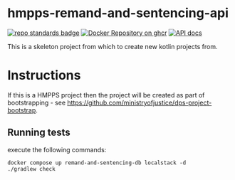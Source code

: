 # hmpps-remand-and-sentencing-api
[![repo standards badge](https://img.shields.io/badge/dynamic/json?color=blue&style=flat&logo=github&label=MoJ%20Compliant&query=%24.result&url=https%3A%2F%2Foperations-engineering-reports.cloud-platform.service.justice.gov.uk%2Fapi%2Fv1%2Fcompliant_public_repositories%2Fhmpps-remand-and-sentencing-api)](https://operations-engineering-reports.cloud-platform.service.justice.gov.uk/public-github-repositories.html#hmpps-remand-and-sentencing-api "Link to report")
[![Docker Repository on ghcr](https://img.shields.io/badge/ghcr.io-repository-2496ED.svg?logo=docker)](https://ghcr.io/ministryofjustice/hmpps-remand-and-sentencing-api)
[![API docs](https://img.shields.io/badge/API_docs_-view-85EA2D.svg?logo=swagger)](https://remand-and-sentencing-api-dev.hmpps.service.justice.gov.uk/swagger-ui.html)

This is a skeleton project from which to create new kotlin projects from.

# Instructions

If this is a HMPPS project then the project will be created as part of bootstrapping - 
see https://github.com/ministryofjustice/dps-project-bootstrap.

## Running tests
execute the following commands:
```shell
docker compose up remand-and-sentencing-db localstack -d 
./gradlew check
```
